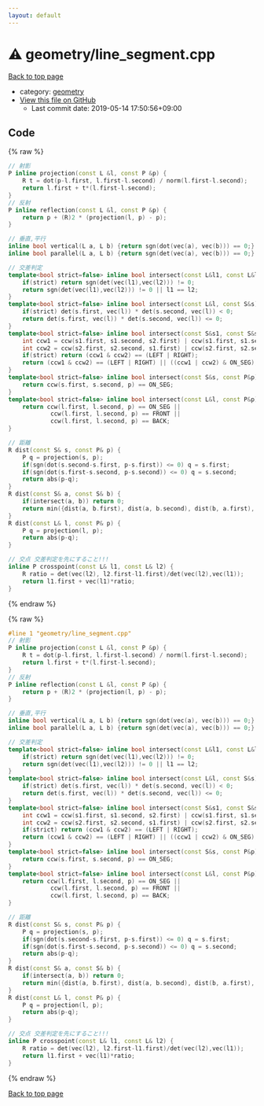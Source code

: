 ```yaml
---
layout: default
---
```


<!-- mathjax config similar to math.stackexchange -->
<script type="text/javascript" async
  src="https://cdnjs.cloudflare.com/ajax/libs/mathjax/2.7.5/MathJax.js?config=TeX-MML-AM_CHTML">
</script>
<script type="text/x-mathjax-config">
  MathJax.Hub.Config({
    TeX: { equationNumbers: { autoNumber: "AMS" }},
    tex2jax: {
      inlineMath: [ ['$','$'] ],
      processEscapes: true
    },
    "HTML-CSS": { matchFontHeight: false },
    displayAlign: "left",
    displayIndent: "2em"
  });
</script>

<script type="text/javascript" src="https://cdnjs.cloudflare.com/ajax/libs/jquery/3.4.1/jquery.min.js"></script>
<script src="https://cdn.jsdelivr.net/npm/jquery-balloon-js@1.1.2/jquery.balloon.min.js" integrity="sha256-ZEYs9VrgAeNuPvs15E39OsyOJaIkXEEt10fzxJ20+2I=" crossorigin="anonymous"></script>
<script type="text/javascript" src="../../assets/js/copy-button.js"></script>
<link rel="stylesheet" href="../../assets/css/copy-button.css" />


# :warning: geometry/line_segment.cpp

<a href="../../index.html">Back to top page</a>

* category: <a href="../../index.html#ed7daeb157cd9b31e53896ad3c771a26">geometry</a>
* <a href="{{ site.github.repository_url }}/blob/master/geometry/line_segment.cpp">View this file on GitHub</a>
    - Last commit date: 2019-05-14 17:50:56+09:00




## Code

<a id="unbundled"></a>
{% raw %}
```cpp
// 射影
P inline projection(const L &l, const P &p) {
    R t = dot(p-l.first, l.first-l.second) / norm(l.first-l.second);
    return l.first + t*(l.first-l.second);
}
// 反射
P inline reflection(const L &l, const P &p) {
    return p + (R)2 * (projection(l, p) - p);
}

// 垂直,平行
inline bool vertical(L a, L b) {return sgn(dot(vec(a), vec(b))) == 0;}
inline bool parallel(L a, L b) {return sgn(det(vec(a), vec(b))) == 0;}

// 交差判定
template<bool strict=false> inline bool intersect(const L&l1, const L&l2) {
    if(strict) return sgn(det(vec(l1),vec(l2))) != 0;
    return sgn(det(vec(l1),vec(l2))) != 0 || l1 == l2;
}
template<bool strict=false> inline bool intersect(const L&l, const S&s) {
    if(strict) det(s.first, vec(l)) * det(s.second, vec(l)) < 0;
    return det(s.first, vec(l)) * det(s.second, vec(l)) <= 0;
}
template<bool strict=false> inline bool intersect(const S&s1, const S&s2) {
    int ccw1 = ccw(s1.first, s1.second, s2.first) | ccw(s1.first, s1.second, s2.second);
    int ccw2 = ccw(s2.first, s2.second, s1.first) | ccw(s2.first, s2.second, s1.second);
    if(strict) return (ccw1 & ccw2) == (LEFT | RIGHT);
    return (ccw1 & ccw2) == (LEFT | RIGHT) || ((ccw1 | ccw2) & ON_SEG);
}
template<bool strict=false> inline bool intersect(const S&s, const P&p) {
    return ccw(s.first, s.second, p) == ON_SEG;
}
template<bool strict=false> inline bool intersect(const L&l, const P&p) {
    return ccw(l.first, l.second, p) == ON_SEG ||
            ccw(l.first, l.second, p) == FRONT ||
            ccw(l.first, l.second, p) == BACK;
}

// 距離
R dist(const S& s, const P& p) {
    P q = projection(s, p);
    if(sgn(dot(s.second-s.first, p-s.first)) <= 0) q = s.first;
    if(sgn(dot(s.first-s.second, p-s.second)) <= 0) q = s.second;
    return abs(p-q);
}
R dist(const S& a, const S& b) {
    if(intersect(a, b)) return 0;
    return min({dist(a, b.first), dist(a, b.second), dist(b, a.first), dist(b, a.second)});
}
R dist(const L& l, const P& p) {
    P q = projection(l, p);
    return abs(p-q);
}

// 交点 交差判定を先にすること!!!
inline P crosspoint(const L& l1, const L& l2) {
    R ratio = det(vec(l2), l2.first-l1.first)/det(vec(l2),vec(l1));
    return l1.first + vec(l1)*ratio;
}
```
{% endraw %}

<a id="bundled"></a>
{% raw %}
```cpp
#line 1 "geometry/line_segment.cpp"
// 射影
P inline projection(const L &l, const P &p) {
    R t = dot(p-l.first, l.first-l.second) / norm(l.first-l.second);
    return l.first + t*(l.first-l.second);
}
// 反射
P inline reflection(const L &l, const P &p) {
    return p + (R)2 * (projection(l, p) - p);
}

// 垂直,平行
inline bool vertical(L a, L b) {return sgn(dot(vec(a), vec(b))) == 0;}
inline bool parallel(L a, L b) {return sgn(det(vec(a), vec(b))) == 0;}

// 交差判定
template<bool strict=false> inline bool intersect(const L&l1, const L&l2) {
    if(strict) return sgn(det(vec(l1),vec(l2))) != 0;
    return sgn(det(vec(l1),vec(l2))) != 0 || l1 == l2;
}
template<bool strict=false> inline bool intersect(const L&l, const S&s) {
    if(strict) det(s.first, vec(l)) * det(s.second, vec(l)) < 0;
    return det(s.first, vec(l)) * det(s.second, vec(l)) <= 0;
}
template<bool strict=false> inline bool intersect(const S&s1, const S&s2) {
    int ccw1 = ccw(s1.first, s1.second, s2.first) | ccw(s1.first, s1.second, s2.second);
    int ccw2 = ccw(s2.first, s2.second, s1.first) | ccw(s2.first, s2.second, s1.second);
    if(strict) return (ccw1 & ccw2) == (LEFT | RIGHT);
    return (ccw1 & ccw2) == (LEFT | RIGHT) || ((ccw1 | ccw2) & ON_SEG);
}
template<bool strict=false> inline bool intersect(const S&s, const P&p) {
    return ccw(s.first, s.second, p) == ON_SEG;
}
template<bool strict=false> inline bool intersect(const L&l, const P&p) {
    return ccw(l.first, l.second, p) == ON_SEG ||
            ccw(l.first, l.second, p) == FRONT ||
            ccw(l.first, l.second, p) == BACK;
}

// 距離
R dist(const S& s, const P& p) {
    P q = projection(s, p);
    if(sgn(dot(s.second-s.first, p-s.first)) <= 0) q = s.first;
    if(sgn(dot(s.first-s.second, p-s.second)) <= 0) q = s.second;
    return abs(p-q);
}
R dist(const S& a, const S& b) {
    if(intersect(a, b)) return 0;
    return min({dist(a, b.first), dist(a, b.second), dist(b, a.first), dist(b, a.second)});
}
R dist(const L& l, const P& p) {
    P q = projection(l, p);
    return abs(p-q);
}

// 交点 交差判定を先にすること!!!
inline P crosspoint(const L& l1, const L& l2) {
    R ratio = det(vec(l2), l2.first-l1.first)/det(vec(l2),vec(l1));
    return l1.first + vec(l1)*ratio;
}
```
{% endraw %}

<a href="../../index.html">Back to top page</a>

